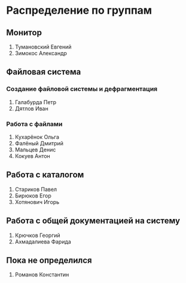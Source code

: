 # Распределение по группам
## Монитор

1. Тумановский Евгений
2. Зимокос Александр


## Файловая система
### Создание файловой системы и дефрагментация

1. Галабурда Петр
2. Дятлов Иван

### Работа с файлами

1. Кухарёнок Ольга
2. Фалёный Дмитрий
3. Мальцев Денис
4. Кокуев Антон

## Работа с каталогом

1. Стариков Павел
2. Бирюков Егор
3. Хотянович Игорь

## Работа с общей документацией на систему

1. Крючков Георгий
2. Ахмадалиева Фарида

## Пока не определился

1. Романов Константин